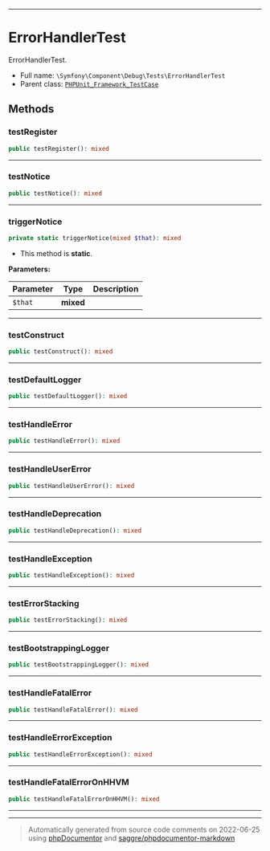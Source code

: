 ***

# ErrorHandlerTest

ErrorHandlerTest.



* Full name: `\Symfony\Component\Debug\Tests\ErrorHandlerTest`
* Parent class: [`PHPUnit_Framework_TestCase`](../../../../PHPUnit_Framework_TestCase.md)




## Methods


### testRegister



```php
public testRegister(): mixed
```











***

### testNotice



```php
public testNotice(): mixed
```











***

### triggerNotice



```php
private static triggerNotice(mixed $that): mixed
```



* This method is **static**.




**Parameters:**

| Parameter | Type | Description |
|-----------|------|-------------|
| `$that` | **mixed** |  |




***

### testConstruct



```php
public testConstruct(): mixed
```











***

### testDefaultLogger



```php
public testDefaultLogger(): mixed
```











***

### testHandleError



```php
public testHandleError(): mixed
```











***

### testHandleUserError



```php
public testHandleUserError(): mixed
```











***

### testHandleDeprecation



```php
public testHandleDeprecation(): mixed
```











***

### testHandleException



```php
public testHandleException(): mixed
```











***

### testErrorStacking



```php
public testErrorStacking(): mixed
```











***

### testBootstrappingLogger



```php
public testBootstrappingLogger(): mixed
```











***

### testHandleFatalError



```php
public testHandleFatalError(): mixed
```











***

### testHandleErrorException



```php
public testHandleErrorException(): mixed
```











***

### testHandleFatalErrorOnHHVM



```php
public testHandleFatalErrorOnHHVM(): mixed
```











***


***
> Automatically generated from source code comments on 2022-06-25 using [phpDocumentor](http://www.phpdoc.org/) and [saggre/phpdocumentor-markdown](https://github.com/Saggre/phpDocumentor-markdown)

